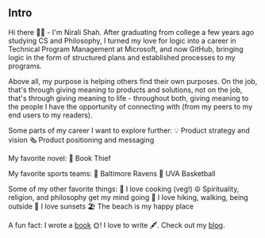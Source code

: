 ## Intro
Hi there 👋🏼 - I'm Nirali Shah. After graduating from college a few years ago studying CS and Philosophy, I turned my love for logic into a career in Technical Program Management at Microsoft, and now GitHub, bringing logic in the form of structured plans and established processes to my programs. 

Above all, my purpose is helping others find their own purposes. On the job, that's through giving meaning to products and solutions, not on the job, that's through giving meaning to life - throughout both, giving meaning to the people I have the opportunity of connecting with (from my peers to my end users to my readers). 

Some parts of my career I want to explore further:
💡 Product strategy and vision
🗞️ Product positioning and messaging

My favorite novel:
📘 Book Thief

My favorite sports teams:
🏈 Baltimore Ravens
🧡 UVA Basketball

Some of my other favorite things:
🥘 I love cooking (veg!)
☮️ Spirituality, religion, and philosophy get my mind going
🚶 I love hiking, walking, being outside
🌆 I love sunsets 🏖️ The beach is my happy place

A fun fact:
I wrote a [book](https://the-everyday-gita.squarespace.com/) 🌞! 
I love to write 🖋️. Check out my [blog](https://the-everyday-gita.squarespace.com/the-blog).

